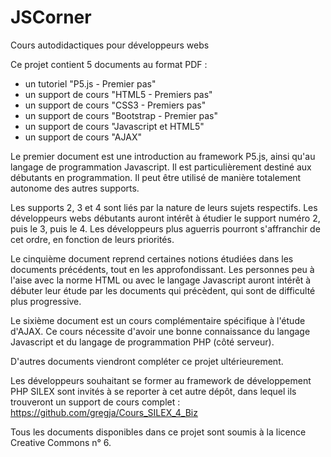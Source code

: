 # JSCorner
Cours autodidactiques pour développeurs webs

Ce projet contient 5 documents au format PDF : 

- un tutoriel "P5.js - Premier pas" 
- un support de cours "HTML5 - Premiers pas"
- un support de cours "CSS3 - Premiers pas"
- un support de cours "Bootstrap - Premier pas"
- un support de cours "Javascript et HTML5"
- un support de cours "AJAX"

Le premier document est une introduction au framework P5.js, ainsi qu'au langage 
de programmation Javascript. Il est particulièrement destiné aux débutants en
programmation. Il peut être utilisé de manière totalement autonome des autres
supports.

Les supports 2, 3 et 4 sont liés par la nature de leurs sujets respectifs. 
Les développeurs webs débutants auront intérêt à étudier le support numéro 2, 
puis le 3, puis le 4. Les développeurs plus aguerris pourront s'affranchir de
cet ordre, en fonction de leurs priorités. 

Le cinquième document reprend certaines notions étudiées dans les documents 
précédents, tout en les approfondissant. Les personnes peu à l'aise avec 
la norme HTML ou avec le langage Javascript auront intérêt à débuter leur
étude par les documents qui précèdent, qui sont de difficulté plus progressive.

Le sixième document est un cours complémentaire spécifique à l'étude d'AJAX. Ce
cours nécessite d'avoir une bonne connaissance du langage Javascript et du 
langage de programmation PHP (côté serveur).

D'autres documents viendront compléter ce projet ultérieurement.

Les développeurs souhaitant se former au framework de développement PHP SILEX sont
invités à se reporter à cet autre dépôt, dans lequel ils trouveront un support de 
cours complet : 
https://github.com/gregja/Cours_SILEX_4_Biz


Tous les documents disponibles dans ce projet sont soumis à la licence Creative Commons n° 6.

